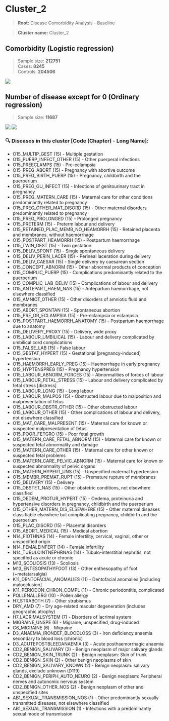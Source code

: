 # Cluster_2
    
> **Root:** Disease Comorbidity Analysis - Baseline

> **Cluster name:** Cluster_2  

## Comorbidity (Logistic regression)
> Sample size: **212751**  
> Cases: **8245**  
> Controls: **204506**
<img src="/Cluster/Figures/Baseline/LG/Cluster_2.png" />
<CsvTable src="/public/Cluster/Data/Baseline/LG/LG_Cluster_2.csv" label="🔍 View full results" />

## Number of disease except for 0 (Ordinary regression)
> Sample size: **11687**
<img src="/Cluster/Figures/Baseline/Histogram/Cluster_2_ba.png" />
<CsvTable src="/public/Cluster/Data/Baseline/Histogram/Cluster_2_ba.csv" label="🔍 View full results" />
        
<img src="/Cluster/Figures/Baseline/ORD/Cluster_2.png" />
<CsvTable src="/public/Cluster/Data/Baseline/ORD/ORD_Cluster_2.csv" label="🔍 View full results" />

### 🔍 Diseases in this cluster [Code (Chapter) - Long Name]:
- O15_MULTIP_GEST (15) - Multiple gestation
- O15_PUERP_INFECT_OTHER (15) - Other puerperal infections
- O15_PREECLAMPS (15) - Pre-eclampsia
- O15_PREG_ABORT (15) - Pregnancy with abortive outcome
- O15_PREG_BIRTH_PUERP (15) - Pregnancy, childbirth and the puerperium
- O15_PREG_GU_INFECT (15) - Infections of genitourinary tract in pregnancy
- O15_PREG_MATERN_CARE (15) - Maternal care for other conditions predominantly related to pregnancy
- O15_PREG_OTHER_MAT_DISORD (15) - Other maternal disorders predominantly related to pregnancy
- O15_PREG_PROLONGED (15) - Prolonged pregnancy
- O15_PRETERM (15) - Preterm labour and delivery
- O15_RETAINED_PLAC_MEMB_NO_HEAMORRH (15) - Retained placenta and membranes, without haemorrhage
- O15_POSTPART_HEAMORRH (15) - Postpartum haemorrhage
- O15_TWIN_GEST (15) - Twin gestation
- O15_DELIV_SPONT (15) - Single spontaneous delivery
- O15_DELIV_PERIN_LACER (15) - Perineal laceration during delivery
- O15_DELIV_CAESAR (15) - Single delivery by caesarean section
- O15_CONCEPT_ABNORM (15) - Other abnormal products of conception
- O15_COMPLIC_PUERP (15) - Complications predominantly related to the puerperium
- O15_COMPLIC_LAB_DELIV (15) - Complications of labour and delivery
- O15_ANTEPART_HAEM_NAS (15) - Antepartum haemorrhage, not elsewhere classified
- O15_AMNIOT_OTHER (15) - Other disorders of amniotic fluid and membranes
- O15_ABORT_SPONTAN (15) - Spontaneous abortion
- O15_PRE_OR_ECLAMPSIA (15) - Pre-eclampsia or eclampsia
- O15_POSTPART_HAEMORRH_ANATOMY (15) - Postpartum haemorrhage due to anatomy
- O15_DELIVERY_PROXY (15) - Delivery, wide proxy
- O15_LABOUR_UMBILICAL (15) - Labour and delivery complicated by umbilical cord complications
- O15_FALSE_LAB (15) - False labour
- O15_GESTAT_HYPERT (15) - Gestational [pregnancy-induced] hypertension
- O15_HAEMORRH_EARLY_PREG (15) - Haemorrhage in early pregnancy
- O15_HYPTENSPREG (15) - Pregnancy hypertension
- O15_LABOUR_ABNORM_FORCES (15) - Abnormalities of forces of labour
- O15_LABOUR_FETAL_STRESS (15) - Labour and delivery complicated by fetal stress [distress]
- O15_LABOUR_LONG (15) - Long labour
- O15_LABOUR_MALPOS (15) - Obstructed labour due to malposition and malpresentation of fetus
- O15_LABOUR_OBSTR_OTHER (15) - Other obstructed labour
- O15_LABOUR_OTHER (15) - Other complications of labour and delivery, not elsewhere classified
- O15_MAT_CARE_MALPRESENT (15) - Maternal care for known or suspected malpresentation of fetus
- O15_POOR_FETGRO (15) - Poor fetal growth
- O15_MATERN_CARE_FETAL_ABNORM (15) - Maternal care for known or suspected fetal abnormality and damage
- O15_MATERN_CARE_OTHER (15) - Maternal care for other known or suspected fetal problems
- O15_MATERN_CARE_PELVIC_ABNORM (15) - Maternal care for known or suspected abnormality of pelvic organs
- O15_MATERN_HYPERT_UNS (15) - Unspecified maternal hypertension
- O15_MEMBR_PREMAT_RUPT (15) - Premature rupture of membranes
- O15_DELIVERY (15) - Delivery
- O15_OBSTET_NAS (15) - Other obstetric conditions, not elsewhere classified
- O15_OEDEM_PROTUR_HYPERT (15) - Oedema, proteinuria and hypertensive disorders in pregnancy, childbirth and the puerperium
- O15_OTHER_MATERN_DIS_ELSEWHERE (15) - Other maternal diseases classifiable elsewhere but complicating pregnancy, childbirth and the puerperium
- O15_PLAC_DISORD (15) - Placental disorders
- O15_ABORT_MEDICAL (15) - Medical abortion
- N14_FIOTHNAS (14) - Female infertility, cervical, vaginal, other or unspecified origin
- N14_FEMALEINFERT (14) - Female infertility
- N14_TUBULOINTNEPHRNAS (14) - Tubulo-interstitial nephritis, not specified as acute or chronic
- M13_SCOLIOSIS (13) - Scoliosis
- M13_ENTESOPATHYFOOT (13) - Other enthesopathy of foot (+metatarsalgia)
- K11_DENTOFACIAL_ANOMALIES (11) - Dentofacial anomalies [including malocclusion]
- K11_PERIODON_CHRON_COMPL (11) - Chronic periodontitis, complicated
- POLLENALLERG (10) - Pollen allergy
- H7_STRABOTH (7) - Other strabismus
- DRY_AMD (7) - Dry age-related macular degeneration (includes geographic atrophy)
- H7_LACRIMALSYSTEM (7) - Disorders of lacrimal system
- MIGRAINE_UNSPE (6) - Migraine, unspecified, drug-induced
- G6_MIGRAINE (6) - Migraine
- D3_ANAEMIA_IRONDEF_BLOODLOSS (3) - Iron deficiency anaemia secondary to blood loss (chronic)
- D3_ACUTEPOSTBLEEDANAEMIA (3) - Acute posthaemorrhagic anaemia
- CD2_BENIGN_SALIVARY (2) - Benign neoplasm of major salivary glands
- CD2_BENIGN_SKIN_TRUNK (2) - Benign neoplasm: Skin of trunk
- CD2_BENIGN_SKIN (2) - Other benign neoplasms of skin
- CD2_BENIGN_SALIVARY_KNOWN (2) - Benign neoplasm: salivary glands, exclude unknown (D119)
- CD2_BENIGN_PERIPH_AUTO_NEURO (2) - Benign neoplasm: Peripheral nerves and autonomic nervous system
- CD2_BENIGN_OTHER_NOS (2) - Benign neoplasm of other and unspecified sites
- AB1_SEXUAL_TRANSMISSION_NOS (1) - Other predominantly sexually transmitted diseases, not elsewhere classified
- AB1_SEXUAL_TRANSMISSION (1) - Infections with a predominantly sexual mode of transmission
